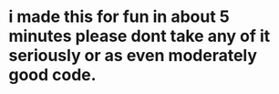 # i made this for fun in about 5 minutes please dont take any of it seriously or as even moderately good code.
